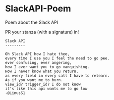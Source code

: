 # SlackAPI-Poem
Poem about the Slack API

PR your stanza (with a signature) in!

```
Slack API
---------

Oh Slack API how I hate thee,
every time I use you I feel the need to go pee.
ever confusing, ever angering,
how I ever want you to go vanquishing.
How I never know what you return,
as every field in every call I have to relearn.
As if you want me to burn.
view_id? trigger_id? I do not know
it's like this api wants me to go low
-@LinusS1

```
